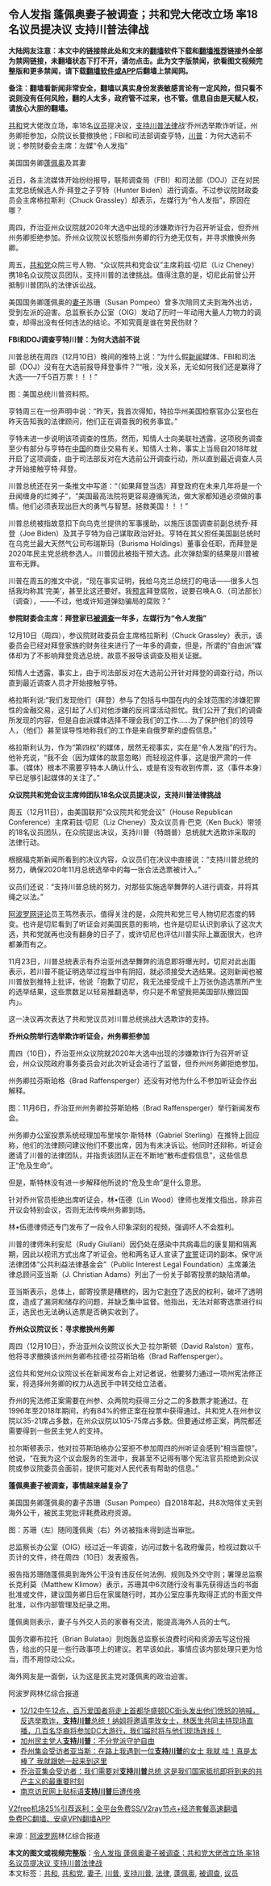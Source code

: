 <h2>令人发指 蓬佩奥妻子被调查；共和党大佬改立场 率18名议员提决议 支持川普法律战</h2> <p class="notice"><b>大陆网友注意：本文中的链接除此处和文末的<a href="https://github.com/bannedbook/fanqiang" >翻墙</a>软件下载和<a href="https://github.com/killgcd/justmysocks/blob/master/README.md">翻墙推荐</a>链接外全部为禁网链接，未翻墙状态下打不开，请勿点击。此为文字版禁闻，欲看图文视频完整版和更多禁闻，请下载<a href="https://github.com/bannedbook/fanqiang">翻墙软件或APP</a>后翻墙上禁闻网。</p><p>备注：翻墙看新闻非常安全，翻墙以真实身份发表敏感言论有一定风险，但只看不说则没有任何风险，翻的人太多，政府管不过来，也不管。信息自由是天赋人权，请放心大胆的翻墙。</b></p>  <div class="entry"> <p id="summary"><a href="https://www.bannedbook.org/bnews/tag/%E5%85%B1%E5%92%8C/" class="st_tag internal_tag" rel="tag" title="标签 共和 下的日志">共和</a>党大佬改立场，率18名<a href="https://www.bannedbook.org/bnews/tag/%e8%ae%ae%e5%91%98/" class="st_tag internal_tag" rel="tag" title="标签 议员 下的日志">议员</a>提决议，<a href="https://www.bannedbook.org/bnews/tag/%E6%94%AF%E6%8C%81%E5%B7%9D%E6%99%AE/" class="st_tag internal_tag" rel="tag" title="标签 支持川普 下的日志">支持川普</a><a href="https://www.bannedbook.org/bnews/tag/%e6%b3%95%e5%be%8b/" class="st_tag internal_tag" rel="tag" title="标签 法律 下的日志">法律</a>战‘乔州选举欺诈听证，州务卿拒参加，众院议长要撤换他；FBI和司法部调查亨特，<a href="https://www.bannedbook.org/bnews/tag/%e5%b7%9d%e6%99%ae/" class="st_tag internal_tag" rel="tag" title="标签 川普 下的日志">川普</a>：为何大选前不说；参院财委会主席：左媒“令人发指”</p> <p>美国国务卿<a href="https://www.bannedbook.org/bnews/tag/%E8%93%AC%E4%BD%A9%E5%A5%A5/" class="st_tag internal_tag" rel="tag" title="标签 蓬佩奥 下的日志">蓬佩奥</a>及其妻</p> <p>近日，各主流媒体开始纷纷报导，联邦调查局（FBI）和司法部（DOJ）正在对民主党总统候选人乔‧拜登之子亨特（Hunter Biden）进行调查。不过参议院财政委员会主席格拉斯利（Chuck Grassley）却表示，左媒行为“令人发指”，原因在哪？</p> <p>周四，乔治亚州众议院就2020年大选中出现的涉嫌欺诈行为召开听证会，但乔州州务卿拒绝参加。乔州众议院议长怒指州务卿的行为绝无仅有，并寻求撤换州务卿。</p> <p>周五，<a href="https://www.bannedbook.org/bnews/tag/%e5%85%b1%e5%92%8c%e5%85%9a/" class="st_tag internal_tag" rel="tag" title="标签 共和党 下的日志">共和党</a>众院三号人物、“众议院共和党会议”主席莉兹‧切尼（Liz Cheney）携18名众议院议员团队，支持川普的法律挑战。值得注意的是，切尼此前曾公开抵制川普团队的法律诉讼战。</p> <p>美国国务卿蓬佩奥的<a href="https://www.bannedbook.org/bnews/tag/%e5%a6%bb%e5%ad%90/" class="st_tag internal_tag" rel="tag" title="标签 妻子 下的日志">妻子</a>苏珊（Susan Pompeo）曾多次陪同丈夫到海外出访，受到左派的迫害。总监察长办公室（OIG）发动了历时一年动用大量人力物力的调查，却得出没有任何违法的结论。不知究竟是谁在劳民伤财？</p> <p><strong>FBI和DOJ调查亨特川普：为何大选前不说</strong></p> <p>川普总统在周四（12月10日）晚间的推特上说：“为什么假<span class='wp_keywordlink_affiliate'><a href="https://www.bannedbook.org/" title="新闻">新闻</a></span>媒体、FBI和司法部（DOJ）没有在大选前报导拜登事件？”“哦，没关系，无论如何我们还是赢得了大选——7千5百万票！！！”</p> <p>图：美国总统川普资料照。</p> <p>亨特周三在一份声明中说：“昨天，我首次得知，特拉华州美国检察官办公室也在昨天告知我的法律顾问，他们正在调查我的税务事宜。”</p> <p>亨特未进一步说明该项调查的性质。然而，知情人士向美联社透露，这项税务调查至少有部分与亨特在<span class='wp_keywordlink_affiliate'><a href="https://www.bannedbook.org/" title="中国" target="_blank">中国</a></span>的商业交易有关。知情人士称，事实上当局自2018年就开启了这项调查，由于司法部反对在大选前公开调查行动，所以直到最近调查人员才开始接触亨特‧拜登。</p> <p>川普总统还在另一条推文中写道：“（如果拜登当选）拜登政府在未来几年将是一个丑闻缠身的烂摊子”，“美国最高法院将更容易遵循宪法，做大家都知道必须做的事情。他们必须表现出巨大的勇气与智慧。拯救美国！！！”</p>  <p>川普总统被指故意扣下向乌克兰提供的军事援助，以施压该国调查前副总统乔‧拜登（Joe Biden）及其子亨特为自己谋取政治好处。亨特在其父担任美国副总统时在乌克兰最大天然气公司布瑞斯玛（Burisma Holdings）董事会任职，而拜登是2020年民主党总统参选人。川普因此被指干预大选。此次弹劾案的结果是川普被宣布无罪。</p> <p>川普在周五的推文中说，“现在事实证明，我给乌克兰总统打的电话——很多人包括我均称其‘完美’，甚至比这还要好。我<span class='wp_keywordlink'><a href="https://www.bannedbook.org/forum5/" title="预言玄学禁书下载" rel="nofollow">预言</a></span>拜登腐败，说要召唤A.G.（司法部长）（调查），——不过，他或许知道弹劾骗局的腐败？”</p> <p><strong>参院财委会主席：拜登家已<a href="https://www.bannedbook.org/bnews/tag/%E8%A2%AB%E8%B0%83%E6%9F%A5/" class="st_tag internal_tag" rel="tag" title="标签 被调查 下的日志">被调查</a>一年多，左媒行为“令人发指”</strong></p> <p>12月10日（周四），参议院财政委员会主席格拉斯利（Chuck Grassley）表示，该委员会已经对拜登家族的财务往来进行了一年多的调查，但是，所谓的“自由派”媒体却为了不影响拜登竞选总统，故意不报导该调查及相关证据。</p> <p>知情人士透露，事实上，由于司法部反对在大选前公开针对拜登的调查行动，所以直到最近调查人员才开始接触亨特。</p> <p>格拉斯利说:“我们发现他们（拜登）参与了包括与中国在内的全球范围的涉嫌犯罪性的金融交易，这引起了人们对他涉嫌的反间谍活动担忧。我们公开了我们的调查所发现的内容，但是自由派媒体选择不理会我们的工作……为了保护他们的领导人，（他们）甚至误导性地称我们的工作是来自俄罗斯的虚假信息。”</p> <p>格拉斯利认为，作为“第四权”的媒体，居然无视事实，实在是“令人发指”的行为。他补充说，“我不会（因为媒体的故意忽略）而轻视这件事，这是很严肃的一件事。（媒体）根本不需要亨特本人确认什么，或是有没有收到传票，这（事件本身）早已足够引起媒体的关注了。”</p> <p><strong>众议院共和党会议主席帅团队18名众议员提决议，支持川普法律挑战</strong></p> <p>周五（12月11日），由美国联邦“众议院共和党会议”（House Republican Conference）主席莉兹‧切尼（Liz Cheney）及众议员肯‧巴克（Ken Buck）带领的18名议员团队，在众院提出决议，支持川普（特朗普）总统就大选欺诈采取的法律行动。</p> <p>根据福克斯新闻所看到的决议内容，众议员们在决议中直接说：“支持川普总统的努力，确保2020年11月总统选举中的每一张合法选票被计入。”</p> <p>议员们还说：“支持川普总统的努力，对那些实施选举舞弊的人进行调查，并将其绳之以法。”</p> <p><span class='wp_keywordlink_affiliate'><a href="https://www.aboluowang.com/" title="阿波罗网" target="_blank">阿波罗网</a></span><span class='wp_keywordlink_affiliate'><a href="https://www.bannedbook.org/bnews/comments/" title="新闻评论" target="_blank">评论</a></span>员王笃然表示，值得关注的是，众院共和党三号人物切尼态度的转变。也许是切尼看到了听证会对美国民意的影响，也许是切尼认识到承认了这次大选，共和党就再也没有翻身的日子了，或许切尼也评估川普实际上赢面很大，也许都兼而有之。</p>  <p>11月23日，川普总统表示有乔治亚州选举舞弊的消息即将曝光时，切尼对此出面表示，若川普不能证明选举过程当中有阴招，就必须接受大选结果。这则新闻也被川普放到推特上批评，他说「抱歉了切尼，我无法接受成千上万张伪造选票所产生的选举结果，这些票数足以轻易推翻选举，你只是不希望我把美国部队撤回国内」。</p> <p>这一决议再次表达了共和党议员对川普总统挑战大选欺诈的支持。</p> <p><strong>乔州众院举行选举欺诈听证会，州务卿拒参加</strong></p> <p>周四（10日），乔治亚州众议院就2020年大选中出现的涉嫌欺诈行为召开听证会，州众议院政府事务委员会对此次听证会进行了监督，但乔州州务卿拒绝参加。</p> <p>州务卿拉芬斯珀格（Brad Raffensperger）还没有对他为什么不参加听证会作出解释。</p> <p>图：11月6日，乔治亚州州务卿拉芬斯珀格（Brad Raffensperger）举行新闻发布会。</p> <p>州务卿办公室投票系统经理加布里埃尔·斯特林（Gabriel Sterling）在推特上回应称，他们的法律顾问建议他们不要出席，因为有未决诉讼。他同时还辩称，听证会邀请了川普的法律团队，并指责该团队正在不断地“散布虚假信息”，这些信息正“危及生命”。</p> <p>但是，斯特林没有进一步解释他所说的“危及生命”是什么意思。</p> <p>针对乔州官员拒绝出席听证会，林•伍德（Lin Wood）律师也发推文指出，除非召开议会特别会议，否则无法传唤州务卿到场。</p> <p>林•伍德律师还专门发布了一段令人印象深刻的视频，强调坏人不会胜利。</p> <p>川普的律师朱利安尼（Rudy Giuliani）因仍处在感染中共病毒后的康复期和隔离期，因此以视讯方式出席了听证会。他和两名证人宣读了<span class='wp_keywordlink'><a href="https://www.bannedbook.org/forum5/topic17.html" title="宣誓与预言" target="_blank">宣誓</a></span>证词的副本。保守派法律团体“公共利益法律基金会”（Public Interest Legal Foundation）主席兼法律总顾问亚当斯（J. Christian Adams）列出了一份关于邮寄投票的缺陷清单。</p> <p>亚当斯表示，总体上，邮寄投票是糟糕的，因为它<span class='wp_keywordlink'><a href="https://www.bannedbook.org/forum2/topic21.html" title="《剥夺》 黄建民 著" target="_blank">剥夺</a></span>了选民的权利，破坏了透明度，造成了漏洞和储存的问题，并缺乏集中监督。他指出，无法对邮寄选票进行纠正，选民也无法确认选票是否确实收到了。</p>  <p><strong>乔州众议院议长：寻求撤换州务卿</strong></p> <p>周四（12月10日），乔治亚州众议院议长大卫·拉尔斯顿（David Ralston）宣布，他将寻求撤换该州州务卿布拉德·拉芬斯珀格（Brad Raffensperger）。</p> <p>这位共和党州众议院议长在新闻发布会上对记者说，他要努力通过一项州宪法修正案，将选择州务卿的权力从选民手中转交给立法者。</p> <p>乔州的宪法修正案需要在州参、众两院均获得三分之二的多数票才能通过。在1996年至2018年期间，约有84%的修正案在投票中获得通过。共和党人在州参议院以35-21席占多数，在州众议院以105-75席占多数。但要通过修正案，两院都还需要得到一些民主党人的支持。</p> <p>拉尔斯顿表示，他对拉芬斯珀格办公室拒不参加周四的州听证会感到“相当震惊”。他说，“在我为这个议会服务的生涯中，我甚至不记得有哪个宪法官员拒绝到众议院或参议院委员会面前，提供可能对人民代表有帮助的信息。”</p> <p><strong>蓬佩奥妻子被调查，事情越来越复杂了</strong></p> <p>美国国务卿蓬佩奥的妻子苏珊（Susan Pompeo）自2018年起，共8次陪伴丈夫到海外公干，被民主党批评耗费政府资源。</p> <p>图：苏珊（左）随同蓬佩奥（右）外访被指未得到适当审批。</p> <p>总监察长办公室（OIG）经过近一年调查，访问过数十名政府僱员，检视过数以千页计的文件，终在周四（10日）发表报告。</p> <p>报告指苏珊随蓬佩奥到海外公干没有违反任何法例、规则及外交守则；署理总监察长克利莫（Matthew Klimow）表示，苏珊其中6次随行没有事先获得适当的书面批准或文件，建议国务卿日后在家属随行时，其办公室应事先取得正式的书面文件批准，以作内部管理及纪录之用。</p> <p>蓬佩奥则表示，妻子与外交人员的家眷有交流，能提高海外人员的士气。</p> <p>国务次卿布拉托（Brian Bulatao）则炮轰总监察长浪费时间和资源去写这份报告，给出的只是一些行政事项上的建议。若早该如此，事情应该内部处理只更为恰当，而不用惊动公众。</p>  <p>海外网友是一面倒，认为这是民主党对蓬佩奥的政治迫害。</p> <p>阿波罗网林亿综合报道</p> <ul class='op-related-articles' title='相关阅读'> <li><a href='https://www.bannedbook.org/bnews/bannedvideo/20201212/1446348.html' target='_blank'>12/12中午12点，百万爱国者将走上首都华盛顿DC街头发出他们愤怒的呐喊，反选举欺诈，<b>支持川普</b>总统！纳姐将邀请李玫女士，林医生共同主持现场直播，几百名华裔将参加DC大游行，我们届时将与他们现场连线！</a></li> <li><a href='https://www.bannedbook.org/bnews/topimagenews/20201212/1446247.html' target='_blank'>加州民主党人<b>支持川普</b>：不分党派守护自由</a></li> <li><a href='https://www.bannedbook.org/bnews/bannedvideo/20201209/1444894.html' target='_blank'>乔州集会受访者亚当斯：在路上我遇到一位<b>支持川普</b>的女士 我就 哇！真是太棒了 我就跟她一起来到这里</a></li> <li><a href='https://www.bannedbook.org/bnews/bannedvideo/20201209/1444865.html' target='_blank'>乔治亚集会受访者：我们需要对<b>支持川普</b>总统  这是我们国家抵抗即将到来的共产主义的最重要时刻</a></li> <li><a href='https://www.bannedbook.org/bnews/cbnews/20201209/1444431.html' target='_blank'>南京访民网上贴标语<b>支持川普</b>后遭传唤</a></li> </ul> <p class="texttj"> <a href="https://github.com/bannedbook/fanqiang/wiki/V2ray%E6%9C%BA%E5%9C%BA" target="_blank">V2free机场25%引荐返利：全平台免费SS/V2ray节点+经济套餐高速翻墙</a><br/> <a href="https://github.com/bannedbook/fanqiang/wiki/%E7%A6%81%E9%97%BB%E7%BD%91%E5%AE%89%E5%8D%93%E7%BF%BB%E5%A2%99%E6%96%B0%E9%97%BBAPP" target="_blank">免费PC翻墙、安卓VPN翻墙APP</a></p><p> 来源：<a href="https://www.aboluowang.com/2020/1212/1533381.html" target="_blank">阿波罗网</a>林亿综合报道 </p><a name='sharetosocial'></a>       <div><b>本文的图文或视频完整版</b>：<a href='https://www.bannedbook.org/bnews/cnnews/20201212/1446450.html'>令人发指 蓬佩奥妻子被调查；共和党大佬改立场 率18名议员提决议 支持川普法律战</a></div>  </div><!--END ENTRY--> <div class="postfooter"> <div>本文标签：<a href="https://www.bannedbook.org/bnews/tag/%E5%85%B1%E5%92%8C/" rel="tag">共和</a>, <a href="https://www.bannedbook.org/bnews/tag/%e5%85%b1%e5%92%8c%e5%85%9a/" rel="tag">共和党</a>, <a href="https://www.bannedbook.org/bnews/tag/%e5%a6%bb%e5%ad%90/" rel="tag">妻子</a>, <a href="https://www.bannedbook.org/bnews/tag/%e5%b7%9d%e6%99%ae/" rel="tag">川普</a>, <a href="https://www.bannedbook.org/bnews/tag/%E6%94%AF%E6%8C%81%E5%B7%9D%E6%99%AE/" rel="tag">支持川普</a>, <a href="https://www.bannedbook.org/bnews/tag/%e6%b3%95%e5%be%8b/" rel="tag">法律</a>, <a href="https://www.bannedbook.org/bnews/tag/%E8%93%AC%E4%BD%A9%E5%A5%A5/" rel="tag">蓬佩奥</a>, <a href="https://www.bannedbook.org/bnews/tag/%E8%A2%AB%E8%B0%83%E6%9F%A5/" rel="tag">被调查</a>, <a href="https://www.bannedbook.org/bnews/tag/%e8%ae%ae%e5%91%98/" rel="tag">议员</a></div>  </div><!--END POSTFOOTER--> 
